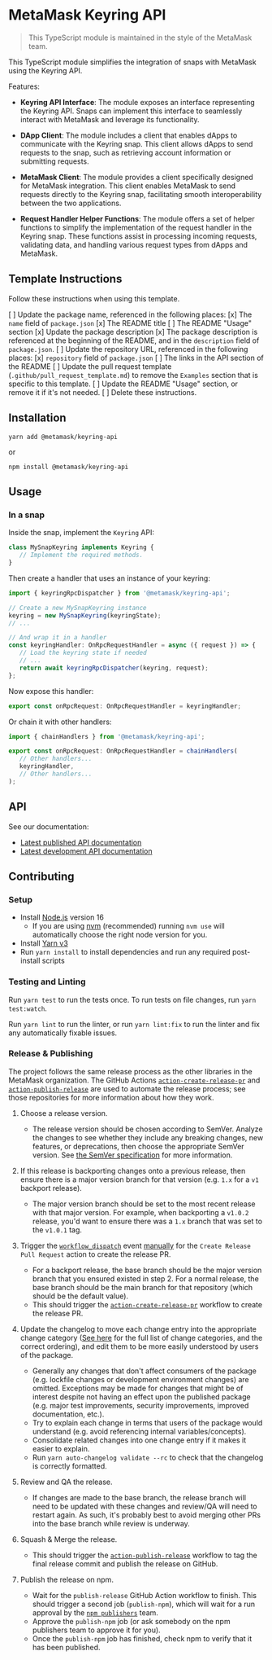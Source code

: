 # MetaMask Keyring API

> This TypeScript module is maintained in the style of the MetaMask team.

This TypeScript module simplifies the integration of snaps with MetaMask using
the Keyring API.

Features:

- **Keyring API Interface**: The module exposes an interface representing the
  Keyring API. Snaps can implement this interface to seamlessly interact with
  MetaMask and leverage its functionality.

- **DApp Client**: The module includes a client that enables dApps to
  communicate with the Keyring snap. This client allows dApps to send requests
  to the snap, such as retrieving account information or submitting requests.

- **MetaMask Client**: The module provides a client specifically designed for
  MetaMask integration. This client enables MetaMask to send requests directly
  to the Keyring snap, facilitating smooth interoperability between the two
  applications.

- **Request Handler Helper Functions**: The module offers a set of helper
  functions to simplify the implementation of the request handler in the
  Keyring snap. These functions assist in processing incoming requests,
  validating data, and handling various request types from dApps and MetaMask.

## Template Instructions

Follow these instructions when using this template.

[ ] Update the package name, referenced in the following places:
  [x] The `name` field of `package.json`
  [x] The README title
  [ ] The README "Usage" section
[x] Update the package description
  [x] The package description is referenced at the beginning of the README, and in the `description` field of `package.json`.
[ ] Update the repository URL, referenced in the following places:
  [x] `repository` field of `package.json`
  [ ] The links in the API section of the README
[ ] Update the pull request template (`.github/pull_request_template.md`) to remove the `Examples` section that is specific to this template.
[ ] Update the README "Usage" section, or remove it if it's not needed.
[ ] Delete these instructions.

## Installation

`yarn add @metamask/keyring-api`

or

`npm install @metamask/keyring-api`

## Usage

### In a snap

Inside the snap, implement the `Keyring` API:

```typescript
class MySnapKeyring implements Keyring {
   // Implement the required methods.
}
```

Then create a handler that uses an instance of your keyring:

```typescript
import { keyringRpcDispatcher } from '@metamask/keyring-api';

// Create a new MySnapKeyring instance
keyring = new MySnapKeyring(keyringState);
// ...

// And wrap it in a handler
const keyringHandler: OnRpcRequestHandler = async ({ request }) => {
   // Load the keyring state if needed
   // ...
   return await keyringRpcDispatcher(keyring, request);
};
```

Now expose this handler:

```typescript
export const onRpcRequest: OnRpcRequestHandler = keyringHandler;
```

Or chain it with other handlers:

```typescript
import { chainHandlers } from '@metamask/keyring-api';

export const onRpcRequest: OnRpcRequestHandler = chainHandlers(
   // Other handlers...
   keyringHandler,
   // Other handlers...
);
```

## API

See our documentation:

- [Latest published API documentation](https://metamask.github.io/metamask-module-template/latest/)
- [Latest development API documentation](https://metamask.github.io/metamask-module-template/staging/)

## Contributing

### Setup

- Install [Node.js](https://nodejs.org) version 16
  - If you are using [nvm](https://github.com/creationix/nvm#installation) (recommended) running `nvm use` will automatically choose the right node version for you.
- Install [Yarn v3](https://yarnpkg.com/getting-started/install)
- Run `yarn install` to install dependencies and run any required post-install scripts

### Testing and Linting

Run `yarn test` to run the tests once. To run tests on file changes, run `yarn test:watch`.

Run `yarn lint` to run the linter, or run `yarn lint:fix` to run the linter and fix any automatically fixable issues.

### Release & Publishing

The project follows the same release process as the other libraries in the MetaMask organization. The GitHub Actions [`action-create-release-pr`](https://github.com/MetaMask/action-create-release-pr) and [`action-publish-release`](https://github.com/MetaMask/action-publish-release) are used to automate the release process; see those repositories for more information about how they work.

1. Choose a release version.

   - The release version should be chosen according to SemVer. Analyze the changes to see whether they include any breaking changes, new features, or deprecations, then choose the appropriate SemVer version. See [the SemVer specification](https://semver.org/) for more information.

2. If this release is backporting changes onto a previous release, then ensure there is a major version branch for that version (e.g. `1.x` for a `v1` backport release).

   - The major version branch should be set to the most recent release with that major version. For example, when backporting a `v1.0.2` release, you'd want to ensure there was a `1.x` branch that was set to the `v1.0.1` tag.

3. Trigger the [`workflow_dispatch`](https://docs.github.com/en/actions/reference/events-that-trigger-workflows#workflow_dispatch) event [manually](https://docs.github.com/en/actions/managing-workflow-runs/manually-running-a-workflow) for the `Create Release Pull Request` action to create the release PR.

   - For a backport release, the base branch should be the major version branch that you ensured existed in step 2. For a normal release, the base branch should be the main branch for that repository (which should be the default value).
   - This should trigger the [`action-create-release-pr`](https://github.com/MetaMask/action-create-release-pr) workflow to create the release PR.

4. Update the changelog to move each change entry into the appropriate change category ([See here](https://keepachangelog.com/en/1.0.0/#types) for the full list of change categories, and the correct ordering), and edit them to be more easily understood by users of the package.

   - Generally any changes that don't affect consumers of the package (e.g. lockfile changes or development environment changes) are omitted. Exceptions may be made for changes that might be of interest despite not having an effect upon the published package (e.g. major test improvements, security improvements, improved documentation, etc.).
   - Try to explain each change in terms that users of the package would understand (e.g. avoid referencing internal variables/concepts).
   - Consolidate related changes into one change entry if it makes it easier to explain.
   - Run `yarn auto-changelog validate --rc` to check that the changelog is correctly formatted.

5. Review and QA the release.

   - If changes are made to the base branch, the release branch will need to be updated with these changes and review/QA will need to restart again. As such, it's probably best to avoid merging other PRs into the base branch while review is underway.

6. Squash & Merge the release.

   - This should trigger the [`action-publish-release`](https://github.com/MetaMask/action-publish-release) workflow to tag the final release commit and publish the release on GitHub.

7. Publish the release on npm.

   - Wait for the `publish-release` GitHub Action workflow to finish. This should trigger a second job (`publish-npm`), which will wait for a run approval by the [`npm publishers`](https://github.com/orgs/MetaMask/teams/npm-publishers) team.
   - Approve the `publish-npm` job (or ask somebody on the npm publishers team to approve it for you).
   - Once the `publish-npm` job has finished, check npm to verify that it has been published.
